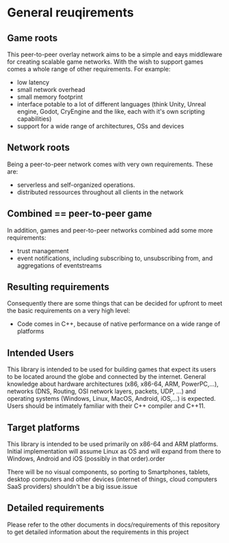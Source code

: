 # General reuqirements

## Game roots

This peer-to-peer overlay network aims to be a simple and eays middleware for
creating scalable game networks. With the wish to support games comes a whole
range of other requirements. For example:

- low latency
- small network overhead
- small memory footprint
- interface potable to a lot of different languages (think Unity, Unreal engine,
  Godot, CryEngine and the like, each with it's own scripting capabilities)
- support for a wide range of architectures, OSs and devices

## Network roots

Being a peer-to-peer network comes with very own requirements. These are:

- serverless and self-organized operations.
- distributed ressources throughout all clients in the network

## Combined == peer-to-peer game

In addition, games and peer-to-peer networks combined add some more
requirements:

- trust management
- event notifications, including subscribing to, unsubscribing from, and 
  aggregations of eventstreams

## Resulting requirements

Consequently there are some things that can be decided for upfront to meet the
basic requirements on a very high level:

- Code comes in C++, because of native performance on a wide range of platforms

## Intended Users

This library is intended to be used for building games that expect its users to
be located around the globe and connected by the internet. General knowledge
about hardware architectures (x86, x86-64, ARM, PowerPC,...), networks (DNS,
Routing, OSI network layers, packets, UDP, ...) and operating systems (Windows,
Linux, MacOS, Android, iOS,...) is expected. Users should be intimately familiar
with their C++ compiler and C++11.

## Target platforms

This library is intended to be used primarily on x86-64 and ARM platforms.
Initial implementation will assume Linux as OS and will expand from there to
Windows, Android and iOS (possibly in that order).order

There will be no visual components, so porting to Smartphones, tablets, desktop
computers and other devices (internet of things, cloud computers SaaS providers)
shouldn't be a big issue.issue

## Detailed requirements

Please refer to the other documents in docs/requirements of this repository to
get detailed information about the requirements in this project